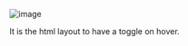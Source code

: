 ![image](https://github.com/bibek-30/HTML-HubSpot/assets/93273348/a81a86b1-7d3b-42fb-8462-48efa3edd40f)

It is the html layout to have a toggle on hover.
